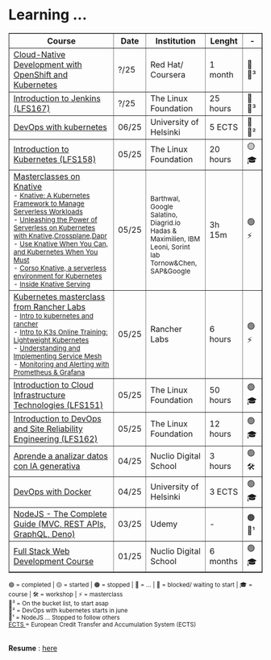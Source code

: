 # Learning ...

<table border="1" cellspacing="0" cellpadding="8">
  <thead>
    <tr>
      <th>Course</th>
      <th>Date</th>
      <th>Institution</th>
      <th>Lenght</th>
      <th> - </th>
    </tr>
  </thead>
  <tbody>
    <tr>
      <td>
        <a href="https://www.coursera.org/specializations/cloud-native-development-openshift-kubernetes" target="_blank">
        Cloud-Native Development with OpenShift and Kubernetes
        </a>
      </td>
      <td>?/25</td>
      <td>Red Hat/ Coursera</td>
      <td>
      1 month
      </td>
      <td>🛑💬³</td>
    </tr>
    <tr>
      <td>
        <a href="https://trainingportal.linuxfoundation.org/courses/introduction-to-jenkins-lfs167" target="_blank">
        Introduction to Jenkins (LFS167)
        </a>
      </td>
      <td>?/25</td>
      <td>The Linux Foundation</td>
      <td>
      25 hours
      </td>
      <td>🛑💬³</td>
    </tr>
    <tr>
      <td>
        <a href="https://devopswithkubernetes.com/" target="_blank">
        DevOps with kubernetes
        </a>
      </td>
      <td>06/25</td>
      <td>University of Helsinki</td>
      <td>
      5 ECTS
      </td>
      <td>🛑💬²</td>
    </tr>
    <tr>
      <td>
        <a href="https://training.linuxfoundation.org/training/introduction-to-kubernetes/" target="_blank">
          Introduction to Kubernetes (LFS158)
        </a>
      </td>
      <td>05/25</td>
      <td>The Linux Foundation</td>
      <td>
      20 hours
      </td>
      <td>🟡🎓</td>
    </tr>
    </tr>
        <tr>
      <td>
        <a href="https://github.com/luigicucciolillo/StudyMaterial/tree/main/Masterclasses/Knative" target="_blank">
          Masterclasses on Knative
        </a>
        <br>
        <sub> - 
        <a href="https://github.com/luigicucciolillo/StudyMaterial/tree/main/Masterclasses/Knative/Knative%20A%20Kubernetes%20Framework%20to%20Manage%20Serverless%20Workloads%20by%20Nikhil%20Barthwal%2C%20Google" target="_blank">
          Knative: A Kubernetes Framework to Manage Serverless Workloads
        </a>
        </sub> 
        <br>
        <sub> - 
        <a href="https://github.com/luigicucciolillo/StudyMaterial/tree/main/Masterclasses/Knative/Unleashing%20the%20Power%20of%20Serverless%20on%20Kubernetes%20with%20Knative%2C%20Crossplane%2C%20Dapr%20%26%20KEDA" target="_blank">
          Unleashing the Power of Serverless on Kubernetes with Knative,Crossplane,Dapr
        </a>
        </sub> 
        <br>
        <sub> - 
        <a href="https://github.com/luigicucciolillo/StudyMaterial/tree/main/Masterclasses/Knative/Use%20Knative%20When%20You%20Can%2C%20and%20Kubernetes%20When%20You%20Must" target="_blank">
          Use Knative When You Can, and Kubernetes When You Must
        </a>
        </sub> 
        <br>
        <sub> - 
        <a href="https://github.com/luigicucciolillo/StudyMaterial/tree/main/Masterclasses/Knative/Corso%20Knative%2C%20a%20serverless%20environment%20for%20Kubernetes%20Lui" target="_blank">
          Corso Knative, a serverless environment for Kubernetes
        </a>
        </sub> 
        <br>
        <sub> - 
        <a href="https://github.com/luigicucciolillo/StudyMaterial/tree/main/Masterclasses/Knative/Inside%20Knative%20Serving%20-%20Dominik%20Tornow%2C%20SAP%20%26%20Andrew%20Chen%2C%20Google" target="_blank">
          Inside Knative Serving
        </a>
        </sub> 
        <br>
      </td>
      <td>05/25</td>
      <td>
        <br>
        <sub> Barthwal, Google </sub>
        <br>
        <sub> Salatino, Diagrid.io</sub>
      <br>
      <sub> Hadas & Maximilien, IBM</sub>
      <br>
      <sub> Leoni, Sorint lab</sub>
      <br>
      <sub> Tornow&Chen, SAP&Google</sub>
      <br>
      </td>
      <td>3h 15m</td>
      <td>🟢⚡</td>
    </tr>
        <tr>
      <td>
        <a href="https://github.com/luigicucciolillo/StudyMaterial/tree/main/Masterclasses/Kubernetes%20masterclass%20from%20Rancher" target="_blank">
          Kubernetes masterclass from Rancher Labs
        </a>
        <br>
        <sub> - 
        <a href="https://github.com/luigicucciolillo/StudyMaterial/tree/main/Masterclasses/Kubernetes%20masterclass%20from%20Rancher" target="_blank">
          Intro to kubernetes and rancher
        </a>
        </sub> 
        <br>
        <sub> - 
        <a href="https://github.com/luigicucciolillo/StudyMaterial/tree/main/Masterclasses/Kubernetes%20masterclass%20from%20Rancher/1%20-%20Intro%20to%20K3s%20Online%20Training%20Lightweight%20Kubernetes" target="_blank">
          Intro to K3s Online Training: Lightweight Kubernetes
        </a>
        </sub> 
        <br>
        <sub> - 
        <a href="https://github.com/luigicucciolillo/StudyMaterial/tree/main/Masterclasses/Kubernetes%20masterclass%20from%20Rancher/2%20-%20Kubernetes%20Master%20Class%20Understanding%20and%20Implementing%20Service%20Mesh" target="_blank">
          Understanding and Implementing Service Mesh
        </a>
        </sub> 
        <br>
        <sub> - 
        <a href="https://github.com/luigicucciolillo/StudyMaterial/tree/main/Masterclasses/Kubernetes%20masterclass%20from%20Rancher/3%20-%20Kubernetes%20Master%20Class%20Monitoring%20and%20Alerting%20with%20Prometheus%20%26%20Grafana" target="_blank">
          Monitoring and Alerting with Prometheus & Grafana
        </a>
        </sub> 
        <br>
      </td>
      <td>05/25</td>
      <td>Rancher Labs</td>
      <td>6 hours</td>
      <td>🟢⚡</td>
    </tr>
    <tr>
      <td>
        <a href="https://github.com/luigicucciolillo/Certifications/tree/main/The%20linux%20foundation/Introduction%20to%20Cloud%20Infrastructure%20Technologies%20LFS151" target="_blank">
          Introduction to Cloud Infrastructure Technologies (LFS151)
        </a>
      </td>
      <td>05/25</td>
      <td>The Linux Foundation</td>
      <td>50 hours</td>
      <td>🟢🎓</td>
    </tr>
    <tr>
      <td>
        <a href="https://github.com/luigicucciolillo/Certifications/tree/main/The%20linux%20foundation/Introduction%20to%20DevOps%20and%20Site%20Reliability%20Engineering%20LFS162" target="_blank">
        Introduction to DevOps and Site Reliability Engineering (LFS162)
        </a>
      </td>
      <td>05/25</td>
      <td>The Linux Foundation</td>
      <td>12 hours</td>
      <td>🟢🎓</td>
    </tr>
    <tr>
      <td>
        <a href="https://github.com/luigicucciolillo/Certifications/tree/main/workshop%20-%20Aprende%20a%20analizar%20datos%20con%20IA%20generativa" target="_blank">
        Aprende a analizar datos con IA generativa
        </a>
      </td>  
      <td>04/25</td>
      <td>Nuclio Digital School</td>
      <td>
        3 hours
      </td>
      <td>🟢🛠️</td>
    </tr>
    <tr>
      <td>
        <a href="https://github.com/luigicucciolillo/Certifications/tree/main/DevOps%20with%20Docker%20-%20Helsinki%20University" target="_blank">
          DevOps with Docker
        </a>
      </td>
      <td>04/25</td>
      <td>University of Helsinki</td>
      <td>3 ECTS</td>
      <td>🟢🎓</td>
    </tr>
    <tr>
      <td>
        <a href="https://www.udemy.com/course/nodejs-the-complete-guide/?srsltid=AfmBOopQY5H91x0__bmJZcLIRDGMmQbi0X5WQE4TGY3kSHFZlXlJtYsC&couponCode=LETSLEARNNOW" target="_blank">
        NodeJS - The Complete Guide (MVC, REST APIs, GraphQL, Deno)
        </a>
      </td>
      <td>03/25</td>
      <td>Udemy</td>
      <td>-</td>
      <td>🟠💬¹</td>
    </tr>
    <tr>
      <td>
        <a href="https://github.com/luigicucciolillo/Certifications/tree/main/Full%20stack%20development%20-%20Nuclio%20digital%20school" target="_blank">
        Full Stack Web Development Course
        </a>
      </td>
      <td>01/25</td>
      <td>Nuclio Digital School</td>
      <td>6 months</td>
      <td>🟢🎓</td>
    </tr>
  </tbody>
</table>

<sub> 
🟢 = completed | 
🟡 = started |
🟠 = stopped |
🔵 = ... |
🛑 = blocked/ waiting to start |
🎓 = course |
🛠️ = workshop |
⚡ = masterclass
</sub> 
<br>

<sub> 
💬³ = On the bucket list, to start asap <br>
💬² = DevOps with kubernetes starts in june <br>
💬¹ = NodeJS ... Stopped to follow others <br>
<a href="https://education.ec.europa.eu/it/education-levels/higher-education/inclusive-and-connected-higher-education/european-credit-transfer-and-accumulation-system" target="_blank">
ECTS
</a>
= European Credit Transfer and Accumulation System (ECTS)
</sub>
<br>
<br>

**Resume** : 
<a href="https://github.com/luigicucciolillo/Certifications/blob/main/resume/CV_cucciolillo.pdf" target="_blank">
here
</a>


<!--
**luigicucciolillo/luigicucciolillo** is a ✨ _special_ ✨ repository because its `README.md` (this file) appears on your GitHub profile.
💬¹  💬²  💬³  💬⁴  💬⁵
- 🔭 🌱 👯 🤔 💬 📫 😄 ⚡ 

Wishlist:
https://www.coursera.org/learn/npp-linux-networking

https://www.coursera.org/learn/applications-development-microservices-serverless-openshift
https://www.coursera.org/learn/advanced-kubernetes-third-course-3
https://www.coursera.org/specializations/cloud-computing

https://www.coursera.org/projects/pod-management-with-kubernetes-run-containerized-workloads
https://www.coursera.org/projects/scaling-e-commerce-with-kubernetes-deploy-web-apps
-->
